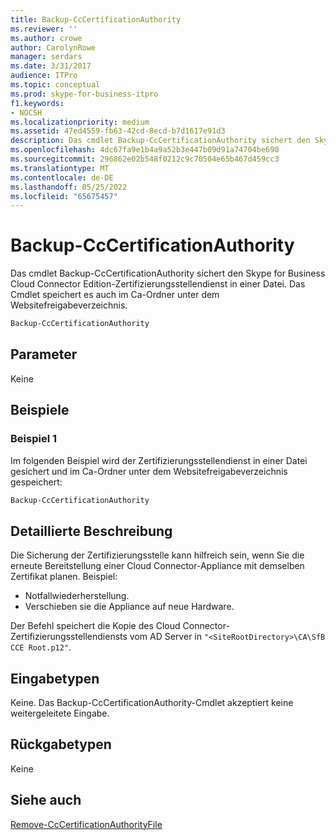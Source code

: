 ```yaml
---
title: Backup-CcCertificationAuthority
ms.reviewer: ''
ms.author: crowe
author: CarolynRowe
manager: serdars
ms.date: 3/31/2017
audience: ITPro
ms.topic: conceptual
ms.prod: skype-for-business-itpro
f1.keywords:
- NOCSH
ms.localizationpriority: medium
ms.assetid: 47ed4559-fb63-42cd-8ecd-b7d1617e91d3
description: Das cmdlet Backup-CcCertificationAuthority sichert den Skype for Business Cloud Connector Edition Zertifizierungsstellendienst in einer Datei und speichert sie im Ca-Ordner unter dem Websitefreigabeverzeichnis.
ms.openlocfilehash: 4dc67fa9e1b4a9a52b3e447b09d91a74704be690
ms.sourcegitcommit: 296862e02b548f0212c9c70504e65b467d459cc3
ms.translationtype: MT
ms.contentlocale: de-DE
ms.lasthandoff: 05/25/2022
ms.locfileid: "65675457"
---
```

# <a name="backup-cccertificationauthority"></a>Backup-CcCertificationAuthority

Das cmdlet Backup-CcCertificationAuthority sichert den Skype for Business Cloud Connector Edition-Zertifizierungsstellendienst in einer Datei. Das Cmdlet speichert es auch im Ca-Ordner unter dem Websitefreigabeverzeichnis.

```powershell
Backup-CcCertificationAuthority
```

## <a name="parameters"></a>Parameter

Keine

## <a name="examples"></a>Beispiele
<a name="Examples"> </a>

### <a name="example-1"></a>Beispiel 1

Im folgenden Beispiel wird der Zertifizierungsstellendienst in einer Datei gesichert und im Ca-Ordner unter dem Websitefreigabeverzeichnis gespeichert:

```powershell
Backup-CcCertificationAuthority
```

## <a name="detailed-description"></a>Detaillierte Beschreibung
<a name="DetailedDescription"> </a>

Die Sicherung der Zertifizierungsstelle kann hilfreich sein, wenn Sie die erneute Bereitstellung einer Cloud Connector-Appliance mit demselben Zertifikat planen. Beispiel:

- Notfallwiederherstellung.
- Verschieben sie die Appliance auf neue Hardware.

Der Befehl speichert die Kopie des Cloud Connector-Zertifizierungsstellendiensts vom AD Server in `"<SiteRootDirectory>\CA\SfB CCE Root.p12"`.

## <a name="input-types"></a>Eingabetypen
<a name="InputTypes"> </a>

Keine. Das Backup-CcCertificationAuthority-Cmdlet akzeptiert keine weitergeleitete Eingabe.

## <a name="return-types"></a>Rückgabetypen
<a name="ReturnTypes"> </a>

Keine

## <a name="see-also"></a>Siehe auch
<a name="ReturnTypes"> </a>

[Remove-CcCertificationAuthorityFile](remove-cccertificationauthorityfile.md)
  